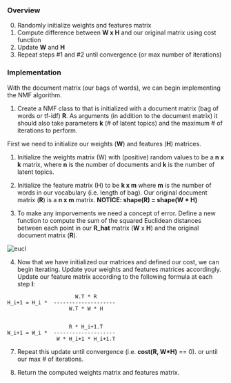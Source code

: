 ### Overview

0. Randomly initialize weights and features matrix
1. Compute difference between __W x H__ and our original matrix using cost function
2. Update __W__ and __H__
3. Repeat steps #1 and #2 until convergence (or max number of iterations)

### Implementation

With the document matrix (our bags of words), we can begin implementing the NMF algorithm.  

1. Create a NMF class to that is initialized with a document matrix (bag of words or tf-idf) __R__.  As arguments (in addition to the document matrix) it should also take parameters __k__ (# of latent topics) and the maximum # of iterations to perform. 
  
  First we need to initialize our weights (__W__) and features (__H__) matrices.  

1. Initialize the weights matrix (W) with (positive) random values to be a __n x k__ matrix, where __n__ is the number of documents and __k__ is the number of latent topics.

2.  Initialize the feature matrix (H) to be __k x m__ where __m__ is the number of words in our vocabulary (i.e. length of bag).  Our original document matrix (__R__) is a __n x m__ matrix.  __NOTICE: shape(R) = shape(W * H)__

3. To make any imporvements we need a concept of error. Define a new function to compute the sum of the squared Euclidean distances between each point in our __R_hat__ matrix (__W__ x __H__) and the original document matrix (__R__).

  ![eucl](http://upload.wikimedia.org/math/8/2/0/8206c782235517a0636ff7aa521ed2d7.png)

4. Now that we have initialized our matrices and defined our cost, we can begin iterating. Update your weights and features matrices accordingly.  Update our feature matrix according to the following formula at each step __I__:

```
  	                  W.T * R
H_i+1 = H_i *  --------------------
                    W.T * W * H


  	                R * H_i+1.T
W_i+1 = W_i *  --------------------
                W * H_i+1 * H_i+1.T
```

7. Repeat this update until convergence (i.e. __cost(R, W*H)__ == 0). or until our max # of iterations.

8. Return the computed weights matrix and features matrix.
